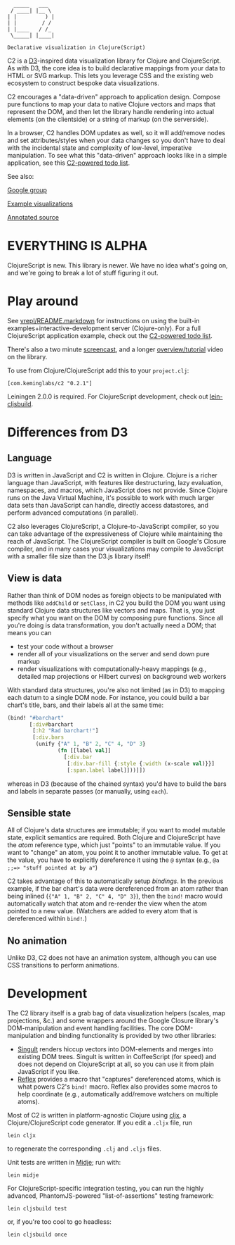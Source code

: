 
      _____   ___  
     / ____| |__ \ 
    | |         ) |
    | |        / / 
    | |____   / /_ 
     \_____| |____|

    Declarative visualization in Clojure(Script)


C2 is a [D3](http://mbostock.github.com/d3)-inspired data visualization library for Clojure and ClojureScript.
As with D3, the core idea is to build declarative mappings from your data to HTML or SVG markup.
This lets you leverage CSS and the existing web ecosystem to construct bespoke data visualizations.

C2 encourages a "data-driven" approach to application design.
Compose pure functions to map your data to native Clojure vectors and maps that represent the DOM, and then let the library handle rendering into actual elements (on the clientside) or a string of markup (on the serverside).

In a browser, C2 handles DOM updates as well, so it will add/remove nodes and set attributes/styles when your data changes so you don't have to deal with the incidental state and complexity of low-level, imperative manipulation.
To see what this "data-driven" approach looks like in a simple application, see this [C2-powered todo list](https://github.com/lynaghk/c2-demos/tree/master/todoMVC).

See also:

[Google group](https://groups.google.com/forum/?hl=en&fromgroups#!forum/c2-cljs)

[Example visualizations](http://keminglabs.com/c2/)

[Annotated source](http://keminglabs.com/c2/docs/)


EVERYTHING IS ALPHA
===================
ClojureScript is new.
This library is newer.
We have no idea what's going on, and we're going to break a lot of stuff figuring it out.


Play around
===========
See [vrepl/README.markdown](https://github.com/lynaghk/c2/blob/master/vrepl/README.markdown) for instructions on using the built-in examples+interactive-development server (Clojure-only).
For a full ClojureScript application example, check out the [C2-powered todo list](https://github.com/lynaghk/c2-demos/todoMVC/).

There's also a two minute [screencast](https://www.youtube.com/watch?v=Urg79FmQnYs), and a longer [overview/tutorial](http://www.youtube.com/watch?feature=player_detailpage&v=T83P3PVSy_8#t=510s) video on the library.

To use from Clojure/ClojureScript add this to your `project.clj`:

    [com.keminglabs/c2 "0.2.1"]

Leiningen 2.0.0 is required.
For ClojureScript development, check out [lein-cljsbuild](https://github.com/emezeske/lein-cljsbuild).


Differences from D3
===================

Language
--------
D3 is written in JavaScript and C2 is written in Clojure.
Clojure is a richer language than JavaScript, with features like destructuring, lazy evaluation, namespaces, and macros, which JavaScript does not provide.
Since Clojure runs on the Java Virtual Machine, it's possible to work with much larger data sets than JavaScript can handle, directly access datastores, and perform advanced computations (in parallel).

C2 also leverages ClojureScript, a Clojure-to-JavaScript compiler, so you can take advantage of the expressiveness of Clojure while maintaining the reach of JavaScript.
The ClojureScript compiler is built on Google's Closure compiler, and in many cases your visualizations may compile to JavaScript with a smaller file size than the D3.js library itself!

View is data
-------------
Rather than think of DOM nodes as foreign objects to be manipulated with methods like `addChild` or `setClass`, in C2 you build the DOM you want using standard Clojure data structures like vectors and maps.
That is, you just specify what you want on the DOM by composing pure functions.
Since all you're doing is data transformation, you don't actually need a DOM; that means you can

+ test your code without a browser
+ render all of your visualizations on the server and send down pure markup
+ render visualizations with computationally-heavy mappings (e.g., detailed map projections or Hilbert curves) on background web workers

With standard data structures, you're also not limited (as in D3) to mapping each datum to a single DOM node.
For instance, you could build a bar chart's title, bars, and their labels all at the same time:

```clojure
(bind! "#barchart"
       [:div#barchart
        [:h2 "Rad barchart!"]
        [:div.bars
         (unify {"A" 1, "B" 2, "C" 4, "D" 3}
                (fn [[label val]]
                  [:div.bar
                   [:div.bar-fill {:style {:width (x-scale val)}}]
                   [:span.label label]]))]])
```

whereas in D3 (because of the chained syntax) you'd have to build the bars and labels in separate passes (or manually, using `each`).

Sensible state
--------------
All of Clojure's data structures are immutable; if you want to model mutable state, explicit semantics are required.
Both Clojure and ClojureScript have the *atom* reference type, which just "points" to an immutable value.
If you want to "change" an atom, you point it to another immutable value.
To get at the value, you have to explicitly dereference it using the `@` syntax (e.g., `@a ;;=> "stuff pointed at by a"`)

C2 takes advantage of this to automatically setup *bindings*.
In the previous example, if the bar chart's data were dereferenced from an atom rather than being inlined (`{"A" 1, "B" 2, "C" 4, "D" 3}`), then the `bind!` macro would automatically watch that atom and re-render the view when the atom pointed to a new value.
(Watchers are added to every atom that is dereferenced within `bind!`.)

No animation
------------
Unlike D3, C2 does not have an animation system, although you can use CSS transitions to perform animations.


Development
===========
The C2 library itself is a grab bag of data visualization helpers (scales, map projections, &c.) and some wrappers around the Google Closure library's DOM-manipulation and event handling facilities.
The core DOM-manipulation and binding functionality is provided by two other libraries:

+ [Singult](https://github.com/lynaghk/singult) renders hiccup vectors into DOM-elements and merges into existing DOM trees.
  Singult is written in CoffeeScript (for speed) and does not depend on ClojureScript at all, so you can use it from plain JavaScript if you like.
+ [Reflex](https://github.com/lynaghk/reflex) provides a macro that "captures" dereferenced atoms, which is what powers C2's `bind!` macro.
  Reflex also provides some macros to help coordinate (e.g., automatically add/remove watchers on multiple atoms).


Most of C2 is written in platform-agnostic Clojure using [cljx](http://github.com/lynaghk/cljx), a Clojure/ClojureScript code generator.
If you edit a `.cljx` file, run

    lein cljx

to regenerate the corresponding `.clj` and `.cljs` files.

Unit tests are written in [Midje](https://github.com/marick/Midje); run with:

    lein midje

For ClojureScript-specific integration testing, you can run the highly advanced, PhantomJS-powered "list-of-assertions" testing framework:

    lein cljsbuild test

or, if you're too cool to go headless:

    lein cljsbuild once
